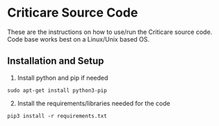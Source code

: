 # Criticare Source Code
These are the instructions on how to use/run the Criticare source code. Code base works best on a Linux/Unix based OS. 


## Installation and Setup
1. Install python and pip if needed
```
sudo apt-get install python3-pip
```

2. Install the requirements/libraries needed for the code
```
pip3 install -r requirements.txt
```









